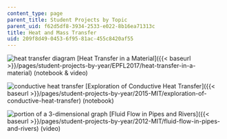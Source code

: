 ```yaml
---
content_type: page
parent_title: Student Projects by Topic
parent_uid: f62d5df8-3934-2533-e022-8b16ea71313c
title: Heat and Mass Transfer
uid: 209f8d49-0453-6f95-81ac-455c8420af55
---
```


![heat transfer diagram](BASEURL_PLACEHOLDER/resources/mitres_3_004f17_32_bingg-th) [Heat Transfer in a Material]({{< baseurl >}}/pages/student-projects-by-year/EPFL2017/heat-transfer-in-a-material)﻿ (notebook & video)

![conductive heat transfer](BASEURL_PLACEHOLDER/resources/mitres_3_004f17_14_alsall-th) [Exploration of Conductive Heat Transfer]({{< baseurl >}}/pages/student-projects-by-year/2015-MIT/exploration-of-conductive-heat-transfer) (notebook)

![portion of a 3-dimensional graph](BASEURL_PLACEHOLDER/resources/mitres_3_004f17_2_anon-th) [Fluid Flow in Pipes and Rivers]({{< baseurl >}}/pages/student-projects-by-year/2012-MIT/fluid-flow-in-pipes-and-rivers) (video)